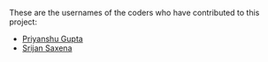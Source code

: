 These are the usernames of the coders who have contributed to this project:

* [Priyanshu Gupta](https://github.com/wsLord)
* [Srijan Saxena](https://github.com/srijan-bytes)
